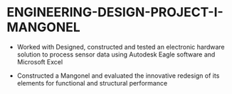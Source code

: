 # ENGINEERING-DESIGN-PROJECT-I-MANGONEL

- Worked with Designed, constructed and tested an electronic hardware solution to process sensor data using Autodesk Eagle software and Microsoft Excel

- Constructed a Mangonel and evaluated the innovative redesign of  its elements for functional and structural performance
